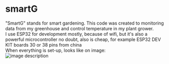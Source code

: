 # smartG
"SmartG" stands for smart gardening. This code was created to monitoring data from my greenhouse and control temperature in my plant grower. <br>
I use ESP32 for development mostly, because of wifi, but it's also a powerful microcontroller no doubt, also is cheap, for example ESP32 DEV KIT boards 30 or 38 pins from china <br>
When everything is set-up, looks like on image: <br>
![image description](https://github.com/user-attachments/assets/40da116f-0af5-48a6-b19d-62e0ed5d1fb9)
